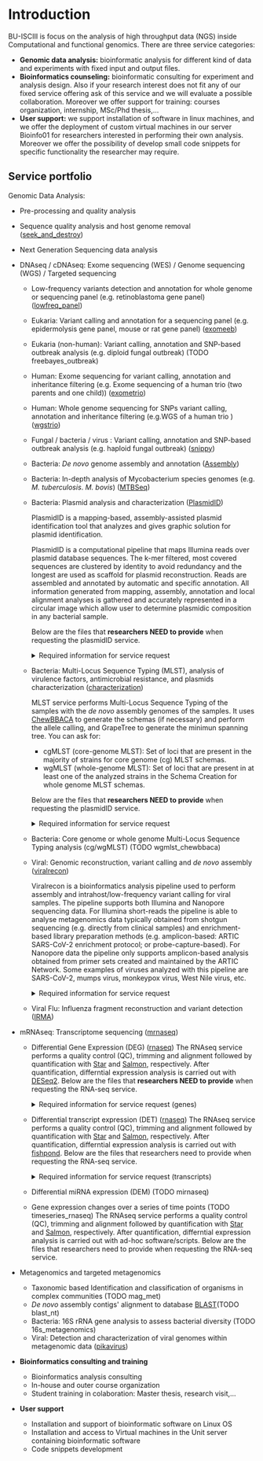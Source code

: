 # Introduction

BU-ISCIII is focus on the analysis of high throughput data (NGS) inside Computational and functional genomics. There are three service categories:

- **Genomic data analysis:** bioinformatic analysis for different kind of data and experiments with fixed input and output files.
- **Bioinformatics counseling:** bioinformatic consulting for experiment and analysis design. Also if your research interest does not fit any of our fixed service offering ask of this service and we will evaluate a possible collaboration. Moreover we offer support for training: courses organization, internship, MSc/Phd thesis,...
- **User support:** we support installation of software in linux machines, and we offer the deployment of custom virtual machines in our server Bioinfo01 for researchers interested in performing their own analysis. Moreover we offer the possibility of develop small code snippets for specific functionality the researcher may require.

## Service portfolio

Genomic Data Analysis:

- Pre-processing and quality analysis
- Sequence quality analysis and host genome removal ([seek_and_destroy](https://github.com/BU-ISCIII/buisciii-tools/tree/develop/bu_isciii/templates/seek_and_destroy))
- Next Generation Sequencing data analysis
- DNAseq / cDNAseq: Exome sequencing (WES) / Genome sequencing (WGS) / Targeted sequencing
  - Low-frequency variants detection and annotation for whole genome or sequencing panel (e.g. retinoblastoma gene panel) ([lowfreq_panel](https://github.com/BU-ISCIII/buisciii-tools/tree/develop/bu_isciii/templates/lowfreq_panel))
  - Eukaria: Variant calling and annotation for a sequencing panel (e.g. epidermolysis gene panel, mouse or rat gene panel) ([exomeeb](https://github.com/BU-ISCIII/buisciii-tools/tree/develop/bu_isciii/templates/exomeeb))
  - Eukaria (non-human): Variant calling, annotation and SNP-based outbreak analysis (e.g. diploid fungal outbreak) (TODO freebayes_outbreak)
  - Human:  Exome sequencing for variant calling, annotation and inheritance filtering (e.g. Exome sequencing of a human trio (two parents and one child))  ([exometrio](https://github.com/BU-ISCIII/buisciii-tools/tree/develop/bu_isciii/templates/exometrio))
  - Human: Whole genome sequencing for SNPs variant calling, annotation and  inheritance filtering (e.g.WGS of a human trio )  ([wgstrio](https://github.com/BU-ISCIII/buisciii-tools/tree/develop/bu_isciii/templates/wgstrio))
  - Fungal / bacteria / virus : Variant calling, annotation and SNP-based outbreak analysis (e.g. haploid fungal outbreak) ([snippy](https://github.com/BU-ISCIII/buisciii-tools/tree/develop/bu_isciii/templates/snippy))
  - Bacteria: _De novo_ genome assembly and annotation ([Assembly](https://github.com/BU-ISCIII/buisciii-tools/tree/develop/bu_isciii/templates/assembly))
  - Bacteria:  In-depth analysis of Mycobacterium species genomes (e.g. _M. tuberculosis_. _M. bovis_) ([MTBSeq](https://github.com/BU-ISCIII/buisciii-tools/tree/develop/bu_isciii/templates/mtbseq))
  - Bacteria: Plasmid analysis and characterization ([PlasmidID](https://github.com/BU-ISCIII/buisciii-tools/tree/develop/bu_isciii/templates/plasmidid))
  
    PlasmidID is a mapping-based, assembly-assisted plasmid identification tool that analyzes and gives graphic solution for plasmid identification.

    PlasmidID is a computational pipeline that maps Illumina reads over plasmid database sequences. The k-mer filtered, most covered sequences are clustered by identity to avoid redundancy and the longest are used as scaffold for plasmid reconstruction. Reads are assembled and annotated by automatic and specific annotation. All information generated from mapping, assembly, annotation and local alignment analyses is gathered and accurately represented in a circular image which allow user to determine plasmidic composition in any bacterial sample.

    Below are the files that **researchers NEED to provide** when requesting the plasmidID service.

    <details markdown="1">
    <summary>Required information for service request</summary>

    - As default annotation databases we use:
      - AMR resistance genes: Card database
      - Virulence genes: VirulenceFinder database
      - IS: NCBI sequences
      - Rep/INC genes: plasmidFinder database (Caratoli et al. 2014)
    - If you want a specific database you need to provide a multifasta with the sequence features you want to annotate, or indicate a url where we can download the resource.
    </details>

  - Bacteria: Multi-Locus Sequence Typing (MLST), analysis of virulence factors, antimicrobial resistance, and plasmids characterization ([characterization](https://github.com/BU-ISCIII/buisciii-tools/tree/develop/bu_isciii/templates/characterization))

    MLST service performs Multi-Locus Sequence Typing of the samples with the _de novo_ assembly genomes of the samples. It uses [ChewBBACA](https://chewbbaca.readthedocs.io/en/latest/index.html) to generate the schemas (if necessary) and perform the allele calling, and GrapeTree to generate the minimun spanning tree. You can ask for:

    - cgMLST (core-genome MLST): Set of loci that are present in the majority of strains for core genome (cg) MLST schemas.
    - wgMLST (whole-genome MLST): Set of loci that are present in at least one of the analyzed strains in the Schema Creation for whole genome MLST schemas.

    Below are the files that **researchers NEED to provide** when requesting the plasmidID service.

    <details markdown="1">
    <summary>Required information for service request</summary>

    - If the user wants a specific cgMLST/wgMLST schema, it needs to be provided.
    </details>

  - Bacteria: Core genome or whole genome Multi-Locus Sequence Typing analysis (cg/wgMLST) (TODO wgmlst_chewbbaca)
  - Viral: Genomic reconstruction, variant calling and _de novo_ assembly ([viralrecon](https://github.com/BU-ISCIII/buisciii-tools/tree/develop/bu_isciii/templates/viralrecon))
    
    Viralrecon is a bioinformatics analysis pipeline used to perform assembly and intrahost/low-frequency variant calling for viral samples. The pipeline supports both Illumina and Nanopore sequencing data. For Illumina short-reads the pipeline is able to analyse metagenomics data typically obtained from shotgun sequencing (e.g. directly from clinical samples) and enrichment-based library preparation methods (e.g. amplicon-based: ARTIC SARS-CoV-2 enrichment protocol; or probe-capture-based). For Nanopore data the pipeline only supports amplicon-based analysis obtained from primer sets created and maintained by the ARTIC Network. Some examples of viruses analyzed with this pipeline are SARS-CoV-2, mumps virus, monkeypox virus, West Nile virus, etc.

    <details>
    <summary>Required information for service request</summary>
    <br>
    For the correct performance of the pipeline, it is necessary to provide some input documents:

    ---

    * **PRIMERS BED FILE**.
    In case of amplicon-based method, we need to provide a BED file with primer coordinates for the mapping step.


    * **PRIMERS FASTA FILE**.
    Additionally, a fasta file will be necessary if de novo assembly is requested.


    * **VIRALRECON_INPUT.xlsx**

      This document contains 3 different columns:

      - SampleID: Identifier assigned to each sample to be analyzed.
      - Reference: Reference genome (or sequence) to be used to perform the analysis of each sample in the pipeline.
      - Host: Specifies the host organism from which the sequenced sample was obtained.

      Notes:
      - At least one row for every sample must be included in the document.
      - If a sample is required to be analyzed against different references (individually), one row for each one is required.
      - For multifasta documents (e.g. fragmented genomes or custom documents) containing several references, their name should be specified in the Reference column.
    ---
    </details>
    
  - Viral Flu: Influenza fragment reconstruction and variant detection ([IRMA](https://github.com/BU-ISCIII/buisciii-tools/tree/develop/bu_isciii/templates/IRMA))
- mRNAseq: Transcriptome sequencing  ([mrnaseq](https://github.com/BU-ISCIII/buisciii-tools/tree/develop/bu_isciii/templates/rnaseq))
  - Differential Gene Expression (DEG) ([rnaseq](https://github.com/BU-ISCIII/buisciii-tools/tree/develop/bu_isciii/templates/rnaseq))
  The RNAseq service performs a quality control (QC), trimming and alignment followed by quantification with [Star](https://github.com/alexdobin/STAR) and [Salmon](https://combine-lab.github.io/salmon/), respectively.
  After quantification, differntial expression analysis is carried out with [DESeq2](https://bioconductor.org/packages/release/bioc/html/DESeq2.html).
  Below are the files that **researchers NEED to provide** when requesting the RNA-seq service.

    <details markdown="1">
    <summary>Required information for service request (genes)</summary>
      **Service Notes Description** 
      When requesting a service in iskylims, researchers are required to provide pertinent details, including the type of NGS data intended for analysis. Please be specific when requesting the mRNA-seq service by indicating something like: 'mRNAseq for genes'.
  
      **[comparatives.txt](./assets/input_datasets/rnaseq/comparatives.txt)** 
  
      The `comparatives.txt`([link to access](./assets/input_datasets/rnaseq/comparatives.txt)) file defines the experimental design for the analysis. It specifies the comparison order, sense, and direction between sample groups. Each comparison requested should have a corresponding line in this file. The file format consists of three columns without headings:
  
      1. Incremental index representing each comparison.
      2. Treatment group/s.
      3. Control group.
  
      Example:
  
      ```Bash
      1 Treatment Control
      2 Treatment       Control
      3 Treatment       Control
      4 Treatment1-Treatment2       Control1-Control2
      ```
  
      **[clinical_data.txt](./assets/input_datasets/rnaseq/clinical_data.txt)**
  
      The `clinical_data.txt` ([link to access](./assets/input_datasets/rnaseq/clinical_data.txt)) file is necessary for categorizing the names of samples into comparison groups. This file comprises two columns:
  
    - **Name:** Sample name.
    - **Group:** Group to which the sample belongs.
    - **Batch** Label that groups samples according to their batch.
  
      Example:
  
      ```Bash
         Name    Group  Batch
      ```
  
    </details>

  - Differential transcript expression (DET) ([rnaseq](https://github.com/BU-ISCIII/buisciii-tools/tree/develop/bu_isciii/templates/rnaseq))
  The RNAseq service performs a quality control (QC), trimming and alignment followed by quantification with [Star](https://github.com/alexdobin/STAR) and [Salmon](https://combine-lab.github.io/salmon/), respectively.
  After quantification, differntial expression analysis is carried out with [fishpond](https://www.bioconductor.org/packages/release/bioc/html/fishpond.html).
  Below are the files that researchers need to provide when requesting the RNA-seq service.
    </details>
    <details markdown="1">
    <summary>Required information for service request (transcripts)</summary>
      **Service Notes Description**
      When requesting a service in iskylims, researchers are required to provide pertinent details, including the type of NGS data intended for analysis. Please be specific when requesting the mRNA-seq service by indicating something like: 'mRNAseq for transcripts'.

      **[comparatives.txt](./assets/input_datasets/rnaseq/comparatives.txt)** 

      The `comparatives.txt` ([link to access](./assets/input_datasets/rnaseq/comparatives.txt)) file defines the experimental design for the analysis. It specifies the comparison order, sense, and direction between sample groups. Each comparison requested should have a corresponding line in this file. The file format consists of three columns without headings:

      1. Incremental index representing each comparison.
      2. Treatment group/s.
      3. Control group.

      Example:

      ```Bash
      1 Treatment Control
      2 Treatment       Control
      3 Treatment       Control
      4 Treatment1-Treatment2       Control1-Control2
      ```

      **[clinical_data.txt](./assets/input_datasets/rnaseq/clinical_data.txt)**

      The `clinical_data.txt` ([link to access](./assets/input_datasets/rnaseq/clinical_data.txt)) file is necessary for categorizing the names of samples into comparison groups. This file comprises two columns:

    - **Name:** Sample name.
    - **Group:** Group to which the sample belongs.
    - **Batch** Label that groups samples according to their batch.

      Example:

      ```Bash
         Name    Group  Batch
      ```
    </details>

  - Differential miRNA expression (DEM) (TODO mirnaseq)
  - Gene expression changes over a series of time points (TODO timeseries_rnaseq)
  The RNAseq service performs a quality control (QC), trimming and alignment followed by quantification with [Star](https://github.com/alexdobin/STAR) and [Salmon](https://combine-lab.github.io/salmon/), respectively.
  After quantification, differntial expression analysis is carried out with ad-hoc software/scripts.
  Below are the files that researchers need to provide when requesting the RNA-seq service.
- Metagenomics and targeted metagenomics
  - Taxonomic based Identification and classification of organisms in complex communities (TODO mag_met)
  - _De novo_ assembly contigs' alignment to database [BLAST](https://github.com/BU-ISCIII/buisciii-tools/tree/develop/bu_isciii/templates/blast_nt)(TODO blast_nt)
  - Bacteria: 16S rRNA gene analysis to assess bacterial diversity (TODO 16s_metagenomics)
  - Viral:  Detection and characterization of viral genomes within metagenomic data ([pikavirus](https://github.com/BU-ISCIII/buisciii-tools/tree/develop/bu_isciii/templates/pikavirus))

- **Bioinformatics consulting and training**
  - Bioinformatics analysis consulting
  - In-house and outer course organization
  - Student training in colaboration: Master thesis, research visit,...

- **User support**
  - Installation and support of bioinformatic software on Linux OS
  - Installation and access to Virtual machines in the Unit server containing bioinformatic software
  - Code snippets development
